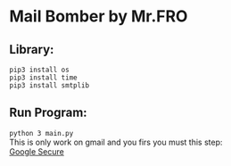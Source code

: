 # Mail Bomber by Mr.FRO
## Library:
`pip3 install os`<br>
`pip3 install time`<br>
`pip3 install smtplib`<br>
## Run Program:<br>
`python 3 main.py`<br>
This is only work on gmail and you firs you must this step:<br>
[Google Secure](https://myaccount.google.com/lesssecureapps)

